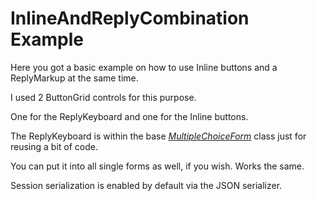 # InlineAndReplyCombination Example


Here you got a basic example on how to use Inline buttons and a ReplyMarkup at the same time.

I used 2 ButtonGrid controls for this purpose. 

One for the ReplyKeyboard and one for the Inline buttons.

The ReplyKeyboard is within the base [*MultipleChoiceForm*](Baseclasses/MultipleChoiceForm.cs) class just for reusing a bit of code.


You can put it into all single forms as well, if you wish. Works the same.


Session serialization is enabled by default via the JSON serializer.